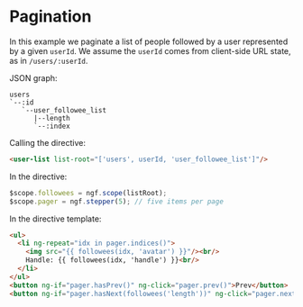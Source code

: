 # Pagination

In this example we paginate a list of people followed by a user represented by a given `userId`. We assume the `userId` comes from client-side URL state, as in `/users/:userId`.

JSON graph:

```
users
`--:id
   `--user_followee_list
      |--length
      `--:index
```

Calling the directive:

```html
<user-list list-root="['users', userId, 'user_followee_list']"/>
```

In the directive:

```js
$scope.followees = ngf.scope(listRoot);
$scope.pager = ngf.stepper(5); // five items per page
```

In the directive template:

```html
<ul>
  <li ng-repeat="idx in pager.indices()">
    <img src="{{ followees(idx, 'avatar') }}"/><br/>
    Handle: {{ followees(idx, 'handle') }}<br/>
  </li>
</ul>
<button ng-if="pager.hasPrev()" ng-click="pager.prev()">Prev</button>
<button ng-if="pager.hasNext(followees('length'))" ng-click="pager.next()">Next</button>
```
